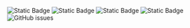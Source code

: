![Static Badge](https://img.shields.io/badge/blacklists-60-000000) ![Static Badge](https://img.shields.io/badge/blacklisted-2605234-cc0000) ![Static Badge](https://img.shields.io/badge/whitelisted-2245-00CC00) ![Static Badge](https://img.shields.io/badge/streaming_blacklist-28107-000000) ![GitHub issues](https://img.shields.io/github/issues/fabriziosalmi/blacklists)
